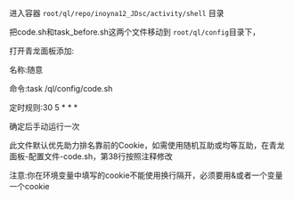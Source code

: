 进入容器 `root/ql/repo/inoyna12_JDsc/activity/shell` 目录

把code.sh和task_before.sh这两个文件移动到 `root/ql/config`目录下，

打开青龙面板添加:

名称:随意

命令:task /ql/config/code.sh

定时规则:30 5 * * *

确定后手动运行一次


此文件默认优先助力排名靠前的Cookie，如需使用随机互助或均等互助，在青龙面板-配置文件-code.sh，第38行按照注释修改

注意:你在环境变量中填写的cookie不能使用换行隔开，必须要用&或者一个变量一个cookie
